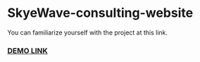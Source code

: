 # SkyeWave-consulting-website

You can familiarize yourself with the project at this link.

### [DEMO LINK](https://6655ada21cb83ae60f8dbe8a--jade-liger-354232.netlify.app/) 
